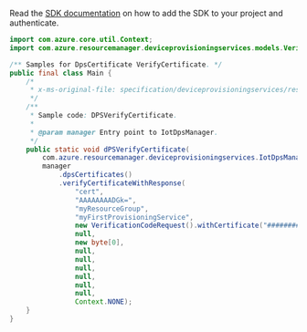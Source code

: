 Read the [SDK documentation](https://github.com/Azure/azure-sdk-for-java/blob/azure-resourcemanager-deviceprovisioningservices_1.1.0-beta.1/sdk/deviceprovisioningservices/azure-resourcemanager-deviceprovisioningservices/README.md) on how to add the SDK to your project and authenticate.

```java
import com.azure.core.util.Context;
import com.azure.resourcemanager.deviceprovisioningservices.models.VerificationCodeRequest;

/** Samples for DpsCertificate VerifyCertificate. */
public final class Main {
    /*
     * x-ms-original-file: specification/deviceprovisioningservices/resource-manager/Microsoft.Devices/stable/2021-10-15/examples/DPSVerifyCertificate.json
     */
    /**
     * Sample code: DPSVerifyCertificate.
     *
     * @param manager Entry point to IotDpsManager.
     */
    public static void dPSVerifyCertificate(
        com.azure.resourcemanager.deviceprovisioningservices.IotDpsManager manager) {
        manager
            .dpsCertificates()
            .verifyCertificateWithResponse(
                "cert",
                "AAAAAAAADGk=",
                "myResourceGroup",
                "myFirstProvisioningService",
                new VerificationCodeRequest().withCertificate("#####################################"),
                null,
                new byte[0],
                null,
                null,
                null,
                null,
                null,
                null,
                Context.NONE);
    }
}
```
